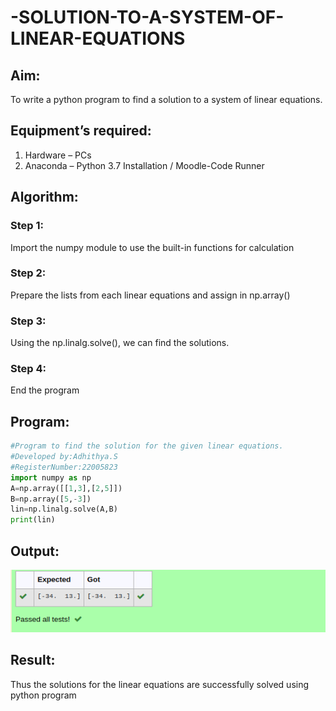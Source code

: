 # -SOLUTION-TO-A-SYSTEM-OF-LINEAR-EQUATIONS
## Aim:
To write a python program to find a solution to a system of linear equations.
## Equipment’s required:
1. 	Hardware – PCs
2. 	Anaconda – Python 3.7 Installation / Moodle-Code Runner
## Algorithm:
### Step 1: 
Import the numpy module to use the built-in functions for calculation
### Step 2: 
Prepare the lists from each linear equations and assign in np.array()
### Step 3: 
Using the np.linalg.solve(), we can find the solutions.
### Step 4: 
End the program
## Program:
```python
#Program to find the solution for the given linear equations.
#Developed by:Adhithya.S
#RegisterNumber:22005823
import numpy as np
A=np.array([[1,3],[2,5]])
B=np.array([5,-3])
lin=np.linalg.solve(A,B)
print(lin)
```
## Output:
![output](/file1.png)
## Result: 
Thus the solutions for the linear equations are successfully solved using python program

